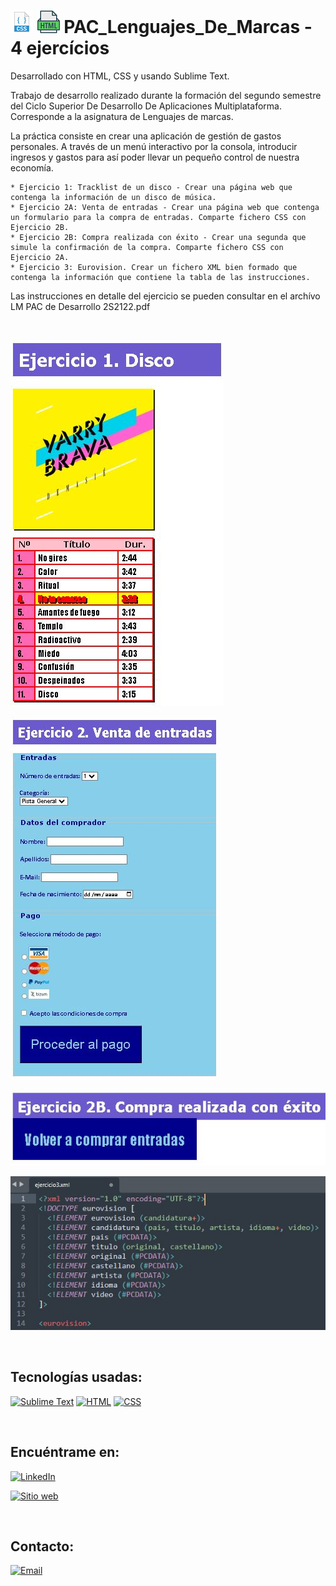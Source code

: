 # [![CSS](https://github.com/Zafion/PAC_Lenguajes_De_Marcas/blob/main/recursos/css_36.png)](https://github.com/Zafion/PAC_Ap_Gest_Gastos) [![HTML](https://github.com/Zafion/PAC_Lenguajes_De_Marcas/blob/main/recursos/html_36.png)](https://github.com/Zafion/PAC_Ap_Gest_Gastos) PAC_Lenguajes_De_Marcas - 4 ejercícios

Desarrollado con HTML, CSS y usando Sublime Text.

Trabajo de desarrollo realizado durante la formación del segundo semestre del Ciclo Superior De Desarrollo De Aplicaciones Multiplataforma.
Corresponde a la asignatura de Lenguajes de marcas.

La práctica consiste en crear una aplicación de gestión de gastos personales. A través de un menú interactivo por la consola, introducir ingresos y gastos para así poder llevar un pequeño control de nuestra economía.

	* Ejercicio 1: Tracklist de un disco - Crear una página web que contenga la información de un disco de música.
	* Ejercicio 2A: Venta de entradas - Crear una página web que contenga un formulario para la compra de entradas. Comparte fichero CSS con Ejercicio 2B.
	* Ejercicio 2B: Compra realizada con éxito - Crear una segunda que simule la confirmación de la compra. Comparte fichero CSS con Ejercicio 2A.
	* Ejercicio 3: Eurovision. Crear un fichero XML bien formado que contenga la información que contiene la tabla de las instrucciones.

Las instrucciones en detalle del ejercicio se pueden consultar en el archívo LM PAC de Desarrollo 2S2122.pdf

</br>

[![Ejercicio 1](https://github.com/Zafion/PAC_Lenguajes_De_Marcas/blob/main/recursos/Captura1.JPG)](https://github.com/Zafion/PAC_Lenguajes_De_Marcas/blob/main/recursos/Captura1.JPG)

[![Ejercicio 2A](https://github.com/Zafion/PAC_Lenguajes_De_Marcas/blob/main/recursos/Captura2.JPG)](https://github.com/Zafion/PAC_Lenguajes_De_Marcas/blob/main/recursos/Captura2.JPG)

[![Ejercicio 2B](https://github.com/Zafion/PAC_Lenguajes_De_Marcas/blob/main/recursos/Captura2B.JPG)](https://github.com/Zafion/PAC_Lenguajes_De_Marcas/blob/main/recursos/Captura2B.JPG)

[![Ejercicio 3](https://github.com/Zafion/PAC_Lenguajes_De_Marcas/blob/main/recursos/Captura3.JPG)](https://github.com/Zafion/PAC_Lenguajes_De_Marcas/blob/main/recursos/Captura3.JPG)

</br>

## Tecnologías usadas:

[![Sublime Text](https://img.shields.io/badge/Sublime_Text-FF9800?style=for-the-badge&logo=sublime-text&logoColor=white&labelColor=101010)]()
[![HTML](https://img.shields.io/badge/HTML-E34F26?style=for-the-badge&logo=html5&logoColor=white&labelColor=101010)]()
[![CSS](https://img.shields.io/badge/CSS-1572B6?style=for-the-badge&logo=css3&logoColor=white&labelColor=101010)]()

</br>

## Encuéntrame en:

[![LinkedIn](https://img.shields.io/badge/LinkedIn-Jose_Luis_Montanana_Llopis-0077B5?style=for-the-badge&logo=linkedin&logoColor=white&labelColor=101010)](https://www.linkedin.com/in/jose-luis-monta%C3%B1ana-llopis-116941172/)

[![Sitio web](https://img.shields.io/badge/zafion.github.io-4CAF50?style=for-the-badge&logo=google-chrome&logoColor=white&labelColor=101010)](https://zafion.github.io/)

</br>

## Contacto:

[![Email](https://img.shields.io/badge/Email-email_personal-D14836?style=for-the-badge&logo=gmail&logoColor=white&labelColor=101010)](mailto:zafion@gmail.com)

</br>

